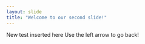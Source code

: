 ```yaml
---
layout: slide
title: "Welcome to our second slide!"
---
```

New test inserted here
Use the left arrow to go back!
